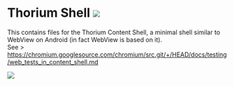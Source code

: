 # Thorium Shell <img src="https://github.com/Alex313031/Thorium/blob/main/logos/NEW/thorium_shell/thorium-devtools-64.png">

This contains files for the Thorium Content Shell, a minimal shell similar to WebView on Android (in fact WebView is based on it). \
See > https://chromium.googlesource.com/chromium/src.git/+/HEAD/docs/testing/web_tests_in_content_shell.md

<img src="https://raw.githubusercontent.com/Alex313031/Thorium/main/logos/STAGING/content_shell_app_icon_192.png">
